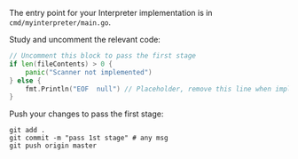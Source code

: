 The entry point for your Interpreter implementation is in `cmd/myinterpreter/main.go`.

Study and uncomment the relevant code: 

```go
// Uncomment this block to pass the first stage
if len(fileContents) > 0 {
	panic("Scanner not implemented")
} else {
	fmt.Println("EOF  null") // Placeholder, remove this line when implementing the scanner
}
```

Push your changes to pass the first stage:

```
git add .
git commit -m "pass 1st stage" # any msg
git push origin master
```
